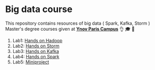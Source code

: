 # Big data course
This repository contains resources of big data ( Spark, Kafka, Storm ) Master's degree courses given at [**Ynov Paris Campus**](https://www.ynov.com/) 👌 🎓 📝

1. Lab1: [Hands on Hadoop](docs/hadoop.md)
2. Lab2: [Hands on Storm](docs/storm.md)
3. Lab3: [Hands on Kafka](docs/kafka.md)
4. Lab4: [Hands on Spark](docs/spark.md)
5. Lab5: [Miniproject](docs/miniprojcet.md)


